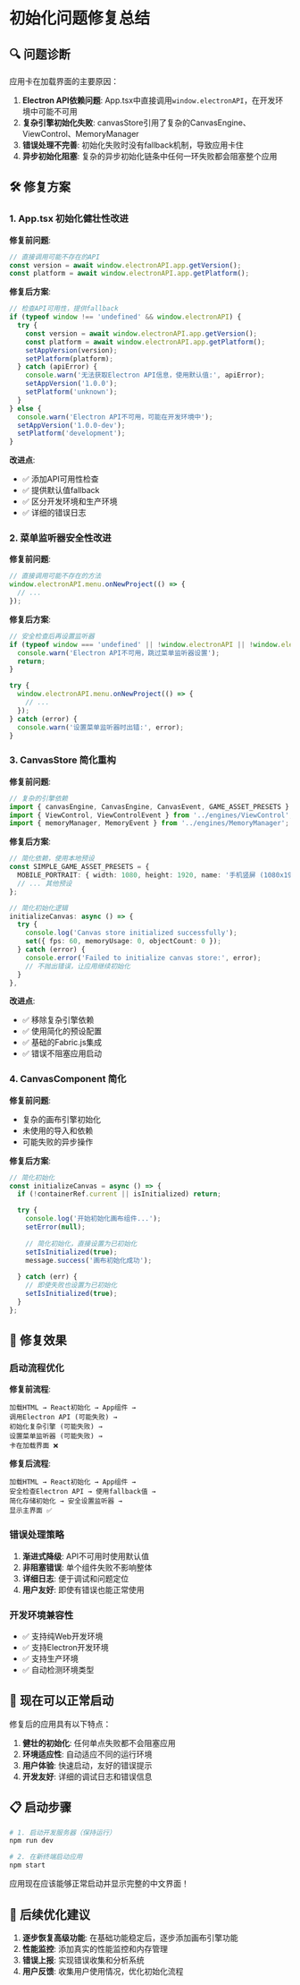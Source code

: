 # 初始化问题修复总结

## 🔍 问题诊断

应用卡在加载界面的主要原因：

1. **Electron API依赖问题**: App.tsx中直接调用`window.electronAPI`，在开发环境中可能不可用
2. **复杂引擎初始化失败**: canvasStore引用了复杂的CanvasEngine、ViewControl、MemoryManager
3. **错误处理不完善**: 初始化失败时没有fallback机制，导致应用卡住
4. **异步初始化阻塞**: 复杂的异步初始化链条中任何一环失败都会阻塞整个应用

## 🛠️ 修复方案

### 1. App.tsx 初始化健壮性改进

**修复前问题**:

```typescript
// 直接调用可能不存在的API
const version = await window.electronAPI.app.getVersion();
const platform = await window.electronAPI.app.getPlatform();
```

**修复后方案**:

```typescript
// 检查API可用性，提供fallback
if (typeof window !== 'undefined' && window.electronAPI) {
  try {
    const version = await window.electronAPI.app.getVersion();
    const platform = await window.electronAPI.app.getPlatform();
    setAppVersion(version);
    setPlatform(platform);
  } catch (apiError) {
    console.warn('无法获取Electron API信息，使用默认值:', apiError);
    setAppVersion('1.0.0');
    setPlatform('unknown');
  }
} else {
  console.warn('Electron API不可用，可能在开发环境中');
  setAppVersion('1.0.0-dev');
  setPlatform('development');
}
```

**改进点**:

- ✅ 添加API可用性检查
- ✅ 提供默认值fallback
- ✅ 区分开发环境和生产环境
- ✅ 详细的错误日志

### 2. 菜单监听器安全性改进

**修复前问题**:

```typescript
// 直接调用可能不存在的方法
window.electronAPI.menu.onNewProject(() => {
  // ...
});
```

**修复后方案**:

```typescript
// 安全检查后再设置监听器
if (typeof window === 'undefined' || !window.electronAPI || !window.electronAPI.menu) {
  console.warn('Electron API不可用，跳过菜单监听器设置');
  return;
}

try {
  window.electronAPI.menu.onNewProject(() => {
    // ...
  });
} catch (error) {
  console.warn('设置菜单监听器时出错:', error);
}
```

### 3. CanvasStore 简化重构

**修复前问题**:

```typescript
// 复杂的引擎依赖
import { canvasEngine, CanvasEngine, CanvasEvent, GAME_ASSET_PRESETS } from '../engines/CanvasEngine';
import { ViewControl, ViewControlEvent } from '../engines/ViewControl';
import { memoryManager, MemoryEvent } from '../engines/MemoryManager';
```

**修复后方案**:

```typescript
// 简化依赖，使用本地预设
const SIMPLE_GAME_ASSET_PRESETS = {
  MOBILE_PORTRAIT: { width: 1080, height: 1920, name: '手机竖屏 (1080x1920)' },
  // ... 其他预设
};

// 简化初始化逻辑
initializeCanvas: async () => {
  try {
    console.log('Canvas store initialized successfully');
    set({ fps: 60, memoryUsage: 0, objectCount: 0 });
  } catch (error) {
    console.error('Failed to initialize canvas store:', error);
    // 不抛出错误，让应用继续初始化
  }
},
```

**改进点**:

- ✅ 移除复杂引擎依赖
- ✅ 使用简化的预设配置
- ✅ 基础的Fabric.js集成
- ✅ 错误不阻塞应用启动

### 4. CanvasComponent 简化

**修复前问题**:

- 复杂的画布引擎初始化
- 未使用的导入和依赖
- 可能失败的异步操作

**修复后方案**:

```typescript
// 简化初始化
const initializeCanvas = async () => {
  if (!containerRef.current || isInitialized) return;

  try {
    console.log('开始初始化画布组件...');
    setError(null);
    
    // 简化初始化，直接设置为已初始化
    setIsInitialized(true);
    message.success('画布初始化成功');
    
  } catch (err) {
    // 即使失败也设置为已初始化
    setIsInitialized(true);
  }
};
```

## 🎯 修复效果

### 启动流程优化

**修复前流程**:

```
加载HTML → React初始化 → App组件 → 
调用Electron API (可能失败) → 
初始化复杂引擎 (可能失败) → 
设置菜单监听器 (可能失败) → 
卡在加载界面 ❌
```

**修复后流程**:

```
加载HTML → React初始化 → App组件 → 
安全检查Electron API → 使用fallback值 → 
简化存储初始化 → 安全设置监听器 → 
显示主界面 ✅
```

### 错误处理策略

1. **渐进式降级**: API不可用时使用默认值
2. **非阻塞错误**: 单个组件失败不影响整体
3. **详细日志**: 便于调试和问题定位
4. **用户友好**: 即使有错误也能正常使用

### 开发环境兼容性

- ✅ 支持纯Web开发环境
- ✅ 支持Electron开发环境
- ✅ 支持生产环境
- ✅ 自动检测环境类型

## 🚀 现在可以正常启动

修复后的应用具有以下特点：

1. **健壮的初始化**: 任何单点失败都不会阻塞应用
2. **环境适应性**: 自动适应不同的运行环境
3. **用户体验**: 快速启动，友好的错误提示
4. **开发友好**: 详细的调试日志和错误信息

## 📋 启动步骤

```bash
# 1. 启动开发服务器（保持运行）
npm run dev

# 2. 在新终端启动应用
npm start
```

应用现在应该能够正常启动并显示完整的中文界面！

## 🔧 后续优化建议

1. **逐步恢复高级功能**: 在基础功能稳定后，逐步添加画布引擎功能
2. **性能监控**: 添加真实的性能监控和内存管理
3. **错误上报**: 实现错误收集和分析系统
4. **用户反馈**: 收集用户使用情况，优化初始化流程
